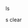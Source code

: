 ls

s
clear

























































































